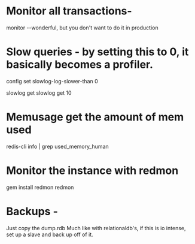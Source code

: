 # Monitor all transactions-
monitor   --wonderful, but you don't want to do it in production

# Slow queries - by setting this to 0, it basically becomes a profiler.
config set slowlog-log-slower-than 0

slowlog get
slowlog get 10


# Memusage  get the amount of mem used
redis-cli info | grep used_memory_human

# Monitor the instance with redmon
gem install redmon
redmon

# Backups - 
Just copy the  dump.rdb
Much like with relationaldb's, if this is io intense, set up a slave and back up off of it.


